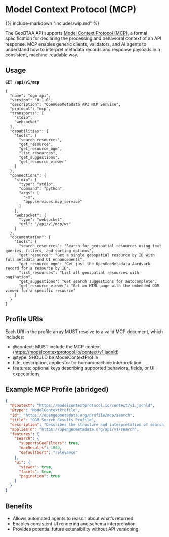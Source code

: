 # Model Context Protocol (MCP)

{% include-markdown "includes/wip.md" %}

The GeoBTAA API supports [Model Context Protocol (MCP)](https://modelcontextprotocol.io/specification/2025-06-18), a formal specification for declaring the processing and behavioral context of an API response. MCP enables generic clients, validators, and AI agents to understand how to interpret metadata records and response payloads in a consistent, machine-readable way.

## Usage

**```GET /api/v1/mcp```**

```
{
  "name": "ogm-api",
  "version": "0.1.0",
  "description": "OpenGeoMetadata API MCP Service",
  "protocol": "mcp",
  "transports": [
    "stdio",
    "websocket"
  ],
  "capabilities": {
    "tools": [
      "search_resources",
      "get_resource",
      "get_resource_ogm",
      "list_resources",
      "get_suggestions",
      "get_resource_viewer"
    ]
  },
  "connections": {
    "stdio": {
      "type": "stdio",
      "command": "python",
      "args": [
        "-m",
        "app.services.mcp_service"
      ]
    },
    "websocket": {
      "type": "websocket",
      "url": "/api/v1/mcp/ws"
    }
  },
  "documentation": {
    "tools": {
      "search_resources": "Search for geospatial resources using text queries, filters, and sorting options",
      "get_resource": "Get a single geospatial resource by ID with full metadata and UI enhancements",
      "get_resource_ogm": "Get just the OpenGeoMetadata Aardvark record for a resource by ID",
      "list_resources": "List all geospatial resources with pagination",
      "get_suggestions": "Get search suggestions for autocomplete",
      "get_resource_viewer": "Get an HTML page with the embedded OGM viewer for a specific resource"
    }
  }
}
```

## Profile URIs

Each URI in the profile array MUST resolve to a valid MCP document, which includes:

* @context: MUST include the MCP context (https://modelcontextprotocol.io/context/v1.jsonld)  
* @type: SHOULD be ModelContextProfile  
* title, description, appliesTo: for human/machine interpretation  
* features: optional keys describing supported behaviors, fields, or UI expectations

## Example MCP Profile (abridged)

```json
{
  "@context": "https://modelcontextprotocol.io/context/v1.jsonld",
  "@type": "ModelContextProfile",
  "id": "https://opengeometadata.org/profile/mcp/search",
  "title": "OGM Search Results Profile",
  "description": "Describes the structure and interpretation of search results.",
  "appliesTo": "https://opengeometadata.org/api/v1/search",
  "features": {
    "search": {
      "supportsGeoFilters": true,
      "maxResults": 1000,
      "defaultSort": "relevance"
    },
    "ui": {
      "viewer": true,
      "facets": true,
      "pagination": true
    }
  }
}
```

## Benefits

* Allows automated agents to reason about what’s returned  
* Enables consistent UI rendering and schema interpretation  
* Provides potential future extensibility without API versioning
